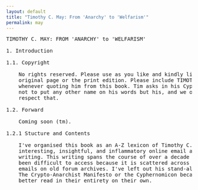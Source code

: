 ```yaml
---
layout: default
title: "Timothy C. May: From 'Anarchy' to 'Welfarism'"
permalink: may
---
```

<pre>
TIMOTHY C. MAY: FROM 'ANARCHY' to 'WELFARISM'

1. Introduction

1.1. Copyright

	No rights reserved. Please use as you like and kindly link to the 
	original page or the print edition. Please include TIMOTHY C. MAY 
	whenever quoting him from this book. Tim asks in his Cyphernomicon 
	not to put any other name on his words but his, and we ought to 
	respect that.

1.2. Forward

	Coming soon (tm).

1.2.1 Stucture and Contents

	I've organised this book as an A-Z lexicon of Timothy C. May's most 
	interesting, insightful, and inflammatory online email and forum 
	writing. This writing spans the course of over a decade as has hithero 
	been difficult to access because it is scattered across thousands of 
	emails on old forum archives. I've left out his stand-alone pieces like 
	The Crypto-Anarchist Manifesto or the Cyphernomicon because they are 
	better read in their entirety on their own.
